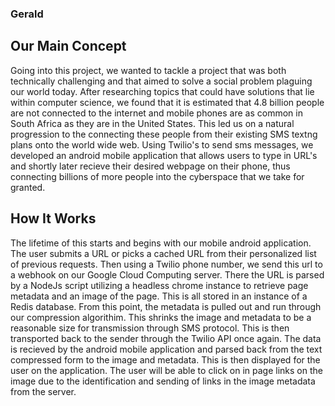 ### Gerald

## Our Main Concept

Going into this project, we wanted to tackle a project that was both technically challenging
and that aimed to solve a social problem plaguing our world today. After researching topics
that could have solutions that lie within computer science, we found that it is estimated that
4.8 billion people are not connected to the internet and mobile phones are as common in South Africa 
as they are in the United States. This led us on a natural progression to the connecting these people
from their existing SMS textng plans onto the world wide web. Using Twilio's to send sms messages, we
developed an android mobile application that allows users to type in URL's and shortly later recieve
their desired webpage on their phone, thus connecting billions of more people into the cyberspace
that we take for granted.

## How It Works

The lifetime of this starts and begins with our mobile android application. The user submits a URL or
picks a cached URL from their personalized list of previous requests. Then using a Twilio phone number,
we send this url to a webhook on our Google Cloud Computing server. There the URL is parsed by a NodeJs
script utilizing a headless chrome instance to retrieve page metadata and an image of the page. This is 
all stored in an instance of a Redis database. From this point, the metadata is pulled out and run through our 
compression algorithim. This shrinks the image and metadata to be a reasonable size for transmission through
SMS protocol. This is then transported back to the sender through the Twilio API once again. The data is recieved
by the android mobile application and parsed back from the text compressed form to the image and metadata. This is 
then displayed for the user on the application. The user will be able to click on in page links on the image due to
the identification and sending of links in the image metadata from the server. 

